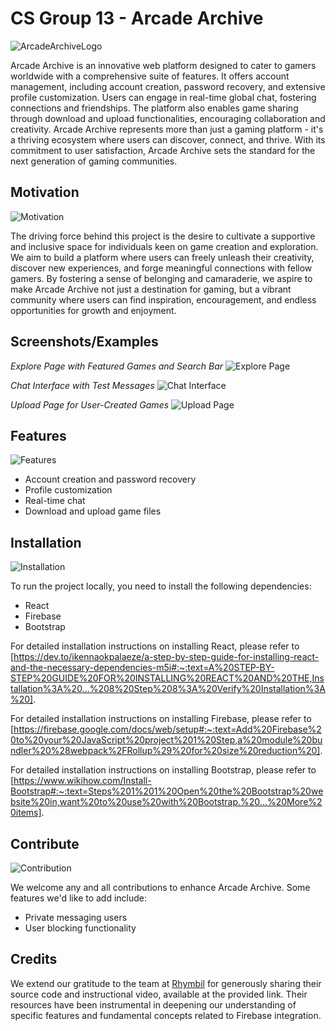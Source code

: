 # CS Group 13 - Arcade Archive 
![ArcadeArchiveLogo](https://github.com/WVU-CS230-2024-01-Group13/ArcadeArchive/assets/143005488/5053f8c3-5203-4055-a0d0-da329b47dbee)

Arcade Archive is an innovative web platform designed to cater to gamers worldwide with a comprehensive suite of features. It offers account management, including account creation, password recovery, and extensive profile customization. Users can engage in real-time global chat, fostering connections and friendships. The platform also enables game sharing through download and upload functionalities, encouraging collaboration and creativity.
Arcade Archive represents more than just a gaming platform - it's a thriving ecosystem where users can discover, connect, and thrive. With its commitment to user satisfaction, Arcade Archive sets the standard for the next generation of gaming communities.

## Motivation 
![Motivation](https://th.bing.com/th/id/OIP.M9xjE4cF58gFtM4234rQnAHaE8?w=247&h=180&c=7&r=0&o=5&pid=1.7)

The driving force behind this project is the desire to cultivate a supportive and inclusive space for individuals keen on game creation and exploration. We aim to build a platform where users can freely unleash their creativity, discover new experiences, and forge meaningful connections with fellow gamers. By fostering a sense of belonging and camaraderie, we aspire to make Arcade Archive not just a destination for gaming, but a vibrant community where users can find inspiration, encouragement, and endless opportunities for growth and enjoyment.

## Screenshots/Examples
*Explore Page with Featured Games and Search Bar*
![Explore Page](https://github.com/WVU-CS230-2024-01-Group13/ArcadeArchive/assets/143005488/3f72dc00-dd90-4a1b-a2c0-9362f9b05ba7)

*Chat Interface with Test Messages*
![Chat Interface](https://github.com/WVU-CS230-2024-01-Group13/ArcadeArchive/assets/143005488/87af9f53-02a0-494d-8c31-95c4b5d8bd84)

*Upload Page for User-Created Games*
![Upload Page](https://github.com/WVU-CS230-2024-01-Group13/ArcadeArchive/assets/143005488/d516bc97-0935-4374-bb89-5dcf926dc330)

## Features
![Features](https://th.bing.com/th/id/OIP.HIK1-6mKNScdCtBxdYG9FgHaHa?w=225&h=220&c=7&r=0&o=5&pid=1.7)

- Account creation and password recovery
- Profile customization
- Real-time chat
- Download and upload game files

## Installation 
![Installation](https://th.bing.com/th/id/OIP.aLBmjZB5X8B07xFL_OFSWQHaEG?w=299&h=180&c=7&r=0&o=5&pid=1.7)

To run the project locally, you need to install the following dependencies:
- React
- Firebase
- Bootstrap

For detailed installation instructions on installing React, please refer to [https://dev.to/ikennaokpalaeze/a-step-by-step-guide-for-installing-react-and-the-necessary-dependencies-m5i#:~:text=A%20STEP-BY-STEP%20GUIDE%20FOR%20INSTALLING%20REACT%20AND%20THE,Installation%3A%20...%208%20Step%208%3A%20Verify%20Installation%3A%20].

For detailed installation instructions on installing Firebase, please refer to [https://firebase.google.com/docs/web/setup#:~:text=Add%20Firebase%20to%20your%20JavaScript%20project%201%20Step,a%20module%20bundler%20%28webpack%2FRollup%29%20for%20size%20reduction%20].

For detailed installation instructions on installing Bootstrap, please refer to [https://www.wikihow.com/Install-Bootstrap#:~:text=Steps%201%201%20Open%20the%20Bootstrap%20website%20in,want%20to%20use%20with%20Bootstrap.%20...%20More%20items].

## Contribute 
![Contribution](https://th.bing.com/th/id/OIP.gL4pikLRmCMxS9qxjczoQwHaD3?w=330&h=180&c=7&r=0&o=5&pid=1.7)

We welcome any and all contributions to enhance Arcade Archive. Some features we'd like to add include:
- Private messaging users
- User blocking functionality

## Credits
We extend our gratitude to the team at [Rhymbil](https://rhymbil.netlify.app/) for generously sharing their source code and instructional video, available at the provided link. Their resources have been instrumental in deepening our understanding of specific features and fundamental concepts related to Firebase integration.